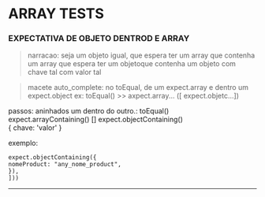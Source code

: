 # ARRAY TESTS

### EXPECTATIVA DE OBJETO DENTROD E ARRAY
> narracao:
 seja um objeto igual, que espera ter um array que contenha um array que espera ter um objetoque contenha um objeto com chave tal com valor tal

> macete auto_complete: no toEqual, de um expect.array e dentro um expect.object ex:
toEqual() >> axpect.array... ([ expect.objetc...])

passos: aninhados um dentro do outro.:
toEqual()  
expect.arrayContaining()
[]
expect.objectContaining()  
{ chave: 'valor' }

exemplo:

```toEqual( expect.arrayContaining([
expect.objectContaining({
nomeProduct: "any_nome_product",
}),
]))
```
---
